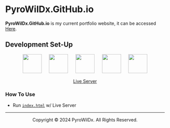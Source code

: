 # PyroWilDx.GitHub.io

**PyroWilDx.GitHub.io** is my current portfolio website, it can be accessed [Here](https://pyrowildx.github.io/index.html).

## Development Set-Up

<div align="center">

[<img src="https://cdn.jsdelivr.net/gh/devicons/devicon@latest/icons/html5/html5-original.svg" width="60"/>](https://www.w3.org/html/)
&nbsp;&nbsp;&nbsp;&nbsp;
[<img src="https://cdn.jsdelivr.net/gh/devicons/devicon@latest/icons/css3/css3-original.svg" width="60"/>](https://www.w3.org/Style/CSS/)
&nbsp;&nbsp;&nbsp;&nbsp;
[<img src="https://cdn.jsdelivr.net/gh/devicons/devicon@latest/icons/javascript/javascript-original.svg" width="60"/>](https://developer.mozilla.org/docs/Web/JavaScript/)
&nbsp;&nbsp;&nbsp;&nbsp;
[<img src="https://cdn.jsdelivr.net/gh/devicons/devicon@latest/icons/vscode/vscode-original.svg" width="60"/>](https://code.visualstudio.com/)
&nbsp;&nbsp;&nbsp;&nbsp;
[<img src="https://cdn.jsdelivr.net/gh/devicons/devicon@latest/icons/windows8/windows8-original.svg" width="60"/>](https://www.microsoft.com/windows/)

[Live Server](https://github.com/ritwickdey/vscode-live-server/)

</div>

### How To Use

- Run [```index.html```](./index.html) w/ Live Server

---

<div align="center">
  Copyright &#169; 2024 PyroWilDx. All Rights Reserved.
</div>
